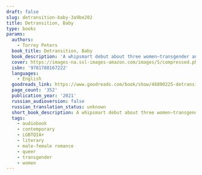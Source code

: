 ```yaml
---
draft: false
slug: detransition-baby-3a9be202
title: Detransition, Baby
type: books
params:
  authors:
    - Torrey Peters
  book_title: Detransition, Baby
  book_description: 'A whipsmart debut about three women—transgender and cisgender—whose lives collide after an unexpected pregnancy forces them to confront their deepest desires around gender, motherhood, and sex.Reese almost had it all: a loving relationship with Amy, an apartment in New York City, a job she didn’t hate. She had scraped together what previous generations of trans women could only dream of: a life of mundane, bourgeois comforts. The only thing missing was a child. But then her girlfriend, Amy, detransitioned and became Ames, and everything fell apart. Now Reese is caught in a self-destructive pattern: avoiding her loneliness by sleeping with married men.Ames isn’t happy either. He thought detransitioning to live as a man would make life easier, but that decision cost him his relationship with Reese—and losing her meant losing his only family. Even though their romance is over, he longs to find a way back to her. When Ames’s boss and lover, Katrina, reveals that she’s pregnant with his baby—and that she’s not sure whether she wants to keep it—Ames wonders if this is the chance he’s been waiting for. Could the three of them form some kind of unconventional family—and raise the baby together?This provocative debut is about what happens at the emotional, messy, vulnerable corners of womanhood that platitudes and good intentions can’t reach. Torrey Peters brilliantly and fearlessly navigates the most dangerous taboos around gender, sex, and relationships, gifting us a thrillingly original, witty, and deeply moving novel.'
  cover: https://images-na.ssl-images-amazon.com/images/S/compressed.photo.goodreads.com/books/1587480347i/48890225.jpg
  isbn: '9781788167222'
  languages:
    - English
  goodreads_link: https://www.goodreads.com/book/show/48890225-detransition-baby
  page_count: '352'
  publication_year: '2021'
  russian_audioversion: false
  russian_translation_status: unknown
  short_book_description: A whipsmart debut about three women—transgender and cisgender—whose lives collide after an unexpected pregnancy forces them to confront their deepest desires around gender, motherhood, and...
  tags:
    - audiobook
    - contemporary
    - LGBTQIA+
    - literary
    - male-female romance
    - queer
    - transgender
    - women
---
```


